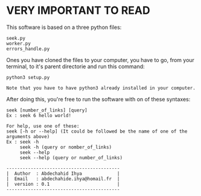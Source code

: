 # VERY IMPORTANT TO READ

This software is based on a three python files:

    seek.py
    worker.py
    errors_handle.py
  
Ones you have cloned the files to your computer, you have to go, from your terminal, to it's parent directorie and run this command:

    python3 setup.py
  
    Note that you have to have python3 already installed in your computer.
  
After doing this, you're free to run the software with on of these syntaxes:
  
    seek [number_of_links] [query]
    Ex : seek 6 hello world!
    
    For help, use one of these:
    seek [-h or --help] (It could be followed be the name of one of the arguments above)
    Ex : seek -h
         seek -h (query or nomber_of_links)
         seek --help
         seek --help (query or number_of_links)
         
    ------------------------------------------
    |  Author  : Abdechahid Ihya             |
    |  Email   : abdechahide.ihya@homail.fr  |
    |  version : 0.1                         |
    ------------------------------------------
